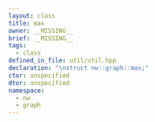 ```yaml
---
layout: class
title: max
owner: __MISSING__
brief: __MISSING__
tags:
  - class
defined_in_file: util/util.hpp
declaration: "\nstruct nw::graph::max;"
ctor: unspecified
dtor: unspecified
namespace:
  - nw
  - graph
---
```


